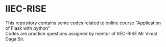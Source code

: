 # IIEC-RISE
This repository contains some codes related to online course "Application of Flask with python" <br>
Codes are practice questions assigned by mentor of IIEC-RISE Mr Vimal Daga Sir.
